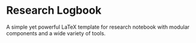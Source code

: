 # Research Logbook

A simple yet powerful LaTeX template for research notebook with modular components and a wide variety of tools.
